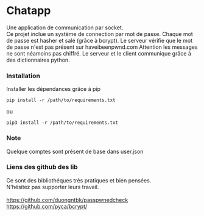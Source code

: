 # Chatapp
Une application de communication par socket.<br>
Ce projet inclue un système de connection par mot de passe.
Chaque mot de passe est hasher et salé (grâce à bcrypt). Le serveur vérifie que le mot de passe n'est pas présent sur haveibeenpwnd.com
Attention les messages ne sont néamoins pas chiffré. 
Le serveur et le client communique grâce à des dictionnaires python.

### Installation
Installer les dépendances grâce à pip
```
pip install -r /path/to/requirements.txt
```
ou
```
pip3 install -r /path/to/requirements.txt
```
### Note
Quelque comptes sont présent de base dans user.json

### Liens des github des lib
Ce sont des bibliothéques très pratiques et bien pensées.<br>
N'hésitez pas supporter leurs travail.<br><br>
https://github.com/duongntbk/passpwnedcheck<br>
https://github.com/pyca/bcrypt/
